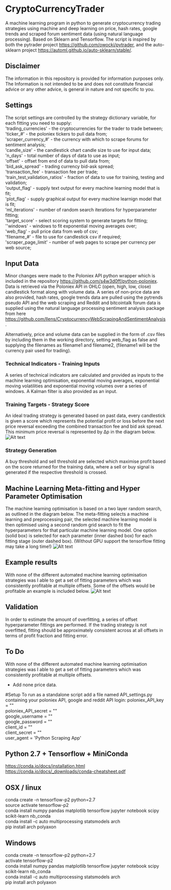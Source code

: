 # CryptoCurrencyTrader
A machine learning program in python to generate cryptocurrency trading strategies using machine and deep learning on price, hash rates, google trends and scraped forum sentiment data (using natural language processing). Based on Sklearn and Tensorflow.
The script is inspired by both the pytrader project https://github.com/owocki/pytrader, and the auto-sklearn project https://automl.github.io/auto-sklearn/stable/. 

## Disclaimer
The information in this repository is provided for information purposes only. The Information is not intended to be and does not constitute financial advice or any other advice, is general in nature and not specific to you.

## Settings
The script settings are controlled by the strategy dictionary variable, for each fitting you need to supply:  
'trading_currencies' - the cryptocurrencies for the trader to trade between;  
'ticker_#' - the poloniex tickers to pull data from;  
'scraper_currency_#' - the currency with which to scrape forums for sentiment analysis;  
'candle_size' - the candlestick chart candle size to use for input data;  
'n_days' - total number of days of data to use as input;  
'offset' - offset from end of data to pull data from;  
'bid_ask_spread' - trading currency bid-ask spread;  
'transaction_fee' - transaction fee per trade;  
'train_test_validation_ratios' - fraction of data to use for training, testing and validation;  
'output_flag' - supply text output for every machine learning model that is fit;  
'plot_flag' - supply graphical output for every machine learnign model that is fit;  
'ml_iterations' - number of random search iterations for hyperparameter fitting;  
'target_score' - select scoring system to generate targets for fitting;  
''windows' - windows to fit exponential moving averages over;  
'web_flag' - pull price data from web of csv;  
'filename_#' - file to use for candlestick csv if required;  
'scraper_page_limit' - number of web pages to scrape per currency per web source;  

## Input Data
Minor changes were made to the Poloniex API python wrapper which is included in the repository https://github.com/s4w3d0ff/python-poloniex. Data is retrieved via the Poloniex API in OHLC (open, high, low, close) candlestick format along with volume data.
A series of non-price data are also provided, hash rates, google trends data are pulled using the pytrends pseudo API and the web scraping and Reddit and bitcointalk forum data is supplied using the natural language processing sentiment analysis package from here https://github.com/llens/CryptocurrencyWebScrapingAndSentimentAnalysis. 

Alternatively, price and volume data can be supplied in the form of .csv files by including them in the working directory, setting web_flag as false and supplying the filenames as filename1 and filename2, (filename1 will be the currency pair used for trading).


### Technical Indicators - Training Inputs
A series of technical indicators are calculated and provided as inputs to the machine learning optimisation, exponential moving averages, exponential moving volatilities and exponential moving volumes over a series of windows. A Kalman filter is also provided as an input.


### Training Targets - Strategy Score
An ideal trading strategy is generated based on past data, every candlestick is given a score which represents the potential profit or loss before the next price reversal exceeding the combined transaction fee and bid ask spread. This minimum price reversal is represented by Δp in the diagram below.
![Alt text](strategyscore.jpg?raw=true "Optional Title")

### Strategy Generation
A buy threshold and sell threshold are selected which maximise profit based on the score returned for the training data, where a sell or buy signal is generated if the respective threshold is crossed.

## Machine Learning Meta-fitting and Hyper Parameter Optimisation
The machine learning optimisation is based on a two layer random search, as outlined in the diagram below. The meta-fitting selects a machine learning and preprocessing pair, the selected machine learning model is then optimised using a second random grid search to fit the hyperparameters for that particular machine learning model. One option (solid box) is selected for each parameter (inner dashed box) for each fitting stage (outer dashed box). (Without GPU support the tensorflow fitting may take a long time!)
![Alt text](ML_Flowchart.png?raw=true "Optional Title")

## Example results
With none of the different automated machine learning optimisation strategies was I able to get a set of fitting parameters which was consistently profitable at multiple offsets. Some of the offsets would be profitable an example is included below.
![Alt text](Fitting_example.png?raw=true "Optional Title")

## Validation
In order to estimate the amount of overfitting, a series of offset hyperparameter fittings are performed. If the trading strategy is not overfitted, fitting should be approximately consistent across at all offsets in terms of profit fraction and fitting error.

## To Do
With none of the different automated machine learning optimisation strategies was I able to get a set of fitting parameters which was consistently profitable at multiple offsets.
* Add none price data.

#Setup
To run as a standalone script add a file named API_settings.py containing your poloniex API, google and reddit API login:
poloniex_API_key = ""  
poloniex_API_secret = ""  
google_username = ""  
google_password = ""  
client_id = ""  
client_secret = ""  
user_agent = 'Python Scraping App'  

## Python 2.7 + Tensorflow + MiniConda
https://conda.io/docs/installation.html    
https://conda.io/docs/_downloads/conda-cheatsheet.pdf   
## OSX / linux   
conda create -n tensorflow-p2 python=2.7   
source activate tensorflow-p2    
conda install numpy pandas matplotlib tensorflow jupyter notebook scipy scikit-learn nb_conda     
conda install -c auto multiprocessing statsmodels arch   
pip install arch polyaxon   

## Windows
conda create -n tensorflow-p2 python=2.7   
activate tensorflow-p2   
conda install numpy pandas matplotlib tensorflow jupyter notebook scipy scikit-learn nb_conda    
conda install -c auto multiprocessing statsmodels arch    
pip install arch polyaxon   


